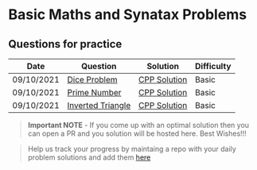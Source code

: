 # Basic Maths and Synatax Problems

## Questions for practice
| Date | Question | Solution | Difficulty |
| ---  | ------ | -------------- | ----- |
| 09/10/2021 |[Dice Problem](https://practice.geeksforgeeks.org/problems/the-dice-problem2316/1/?category[]=Mathematical&category[]=Mathematical&page=1&query=category[]Mathematicalpage1category[]Mathematical)|[CPP Solution](dice.cpp) | Basic |
| 09/10/2021 |[Prime Number](https://practice.geeksforgeeks.org/problems/prime-number2314/1) | [CPP Solution](prime_number.cpp) |  Basic |
| 09/10/2021 |[Inverted Triangle](https://practice.geeksforgeeks.org/problems/inverted-triangle-of-stars0110/1) | [CPP Solution](hhttps://github.com/geeky01adarsh/DSA-Marathon/blob/main/Basic_language_ques/Inverted%20triangle%20of%20star.cpp)  | Basic |



> **Important NOTE** - If you come up with an optimal solution then you can open a PR and you solution will be hosted here. Best Wishes!!!

> Help us track your progress by maintaing a repo with your daily problem solutions and add them [here](https://github.com/geeky01adarsh/DSA-Marathon/tree/main/Git_and_Github#participants--)
